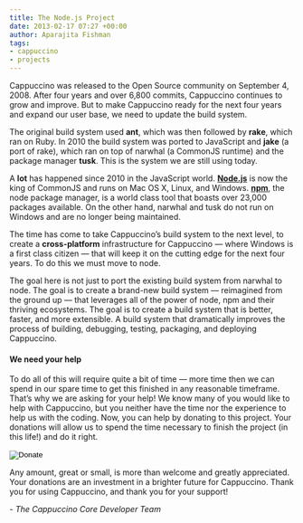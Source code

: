 ```yaml
---
title: The Node.js Project
date: 2013-02-17 07:27 +00:00
author: Aparajita Fishman
tags:
- cappuccino
- projects
---
```


Cappuccino was released to the Open Source community on September 4, 2008. After four years and over 6,800 commits, Cappuccino continues to grow and improve. But to make Cappuccino ready for the next four years and expand our user base, we need to update the build system.

The original build system used **ant**, which was then followed by **rake**, which ran on Ruby. In 2010 the build system was ported to JavaScript and **jake** (a port of rake), which ran on top of narwhal (a CommonJS runtime) and the package manager **tusk**. This is the system we are still using today.

A **lot** has happened since 2010 in the JavaScript world. [**Node.js**](http://nodejs.org) is now the king of CommonJS and runs on Mac OS X, Linux, and Windows. [**npm**](http://npmjs.org), the node package manager, is a world class tool that boasts over 23,000 packages available. On the other hand, narwhal and tusk do not run on Windows and are no longer being maintained.

The time has come to take Cappuccino’s build system to the next level, to create a **cross-platform** infrastructure for Cappuccino — where Windows is a first class citizen — that will keep it on the cutting edge for the next four years. To do this we must move to node.

The goal here is not just to port the existing build system from narwhal to node. The goal is to create a brand-new build system — reimagined from the ground up — that leverages all of the power of node, npm and their thriving ecosystems. The goal is to create a build system that is better, faster, and more extensible. A build system that dramatically improves the process of building, debugging, testing, packaging, and deploying Cappuccino.

#### We need your help

To do all of this will require quite a bit of time — more time then we can spend in our spare time to get this finished in any reasonable timeframe. That’s why we are asking for your help! We know many of you would like to help with Cappuccino, but you neither have the time nor the experience to help us with the coding. Now, you can help by donating to this project. Your donations will allow us to spend the time necessary to finish the project (in this life!) and do it right.

<form action="https://www.paypal.com/cgi-bin/webscr" method="post">
<input type="hidden" name="cmd" value="_s-xclick">
<input type="hidden" name="hosted_button_id" value="5TFJAUEBDET98">
<input type="image" src="https://www.paypalobjects.com/en_US/i/btn/btn_donate_LG.gif" border="0" name="submit" alt="Donate">
<img alt="" border="0" src="https://www.paypalobjects.com/en_US/i/scr/pixel.gif" width="1" height="1">
</form>

Any amount, great or small, is more than welcome and greatly appreciated. Your donations are an investment in a brighter future for Cappuccino. Thank you for using Cappuccino, and thank you for your support!

_- The Cappuccino Core Developer Team_
